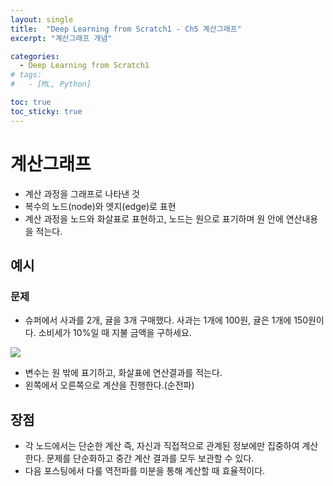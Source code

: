 ```yaml
---
layout: single
title:  "Deep Learning from Scratch1 - Ch5 계산그래프"
excerpt: "계산그래프 개념"

categories:
  - Deep Learning from Scratch1
# tags:
#   - [ML, Python]

toc: true
toc_sticky: true
---
```


# 계산그래프
- 계산 과정을 그래프로 나타낸 것
- 복수의 노드(node)와 엣지(edge)로 표현
- 계산 과정을 노드와 화살표로 표현하고, 노드는 원으로 표기하며 원 안에 연산내용을 적는다.

## 예시
### 문제

- 슈퍼에서 사과를 2개, 귤을 3개 구매했다. 사과는 1개에 100원, 귤은 1개에 150원이다. 소비세가 10%일 때 지불 금액을 구하세요.

<img src = "https://user-images.githubusercontent.com/59792046/116776076-b8b10e80-aaa1-11eb-9d4b-5f64fb31908b.png">

- 변수는 원 밖에 표기하고, 화살표에 연산결과를 적는다.
- 왼쪽에서 오른쪽으로 계산을 진행한다.(순전파)

## 장점
- 각 노드에서는 단순한 계산 즉, 자신과 직접적으로 관계된 정보에만 집중하여 계산한다. 문제를 단순화하고 중간 계산 결과를 모두 보관할 수 있다.
- 다음 포스팅에서 다룰 역전파를 미분을 통해 계산할 때 효율적이다.

